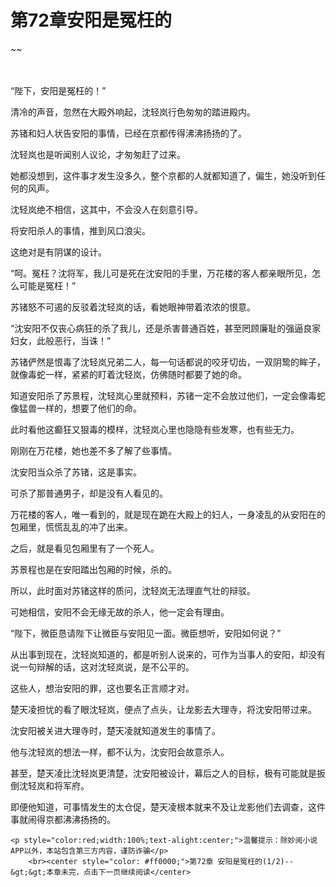 # 第72章安阳是冤枉的
~~
    	    <p name="pagetop" href="javascript:void(0);" onclick="return false" style="line-height: 35px;padding: 10px;color: #333;"> </p><p>“陛下，安阳是冤枉的！”</p><p>清冷的声音，忽然在大殿外响起，沈轻岚行色匆匆的踏进殿内。</p><p>苏锗和妇人状告安阳的事情，已经在京都传得沸沸扬扬的了。</p><p>沈轻岚也是听闻别人议论，才匆匆赶了过来。</p><p>她都没想到，这件事才发生没多久，整个京都的人就都知道了，偏生，她没听到任何的风声。</p><p>沈轻岚绝不相信，这其中，不会没人在刻意引导。</p><p>将安阳杀人的事情，推到风口浪尖。</p><p>这绝对是有阴谋的设计。</p><p>“呵。冤枉？沈将军，我儿可是死在沈安阳的手里，万花楼的客人都亲眼所见，怎么可能是冤枉！”</p><p>苏锗怒不可遏的反驳着沈轻岚的话，看她眼神带着浓浓的恨意。</p><p>“沈安阳不仅丧心病狂的杀了我儿，还是杀害普通百姓，甚至罔顾廉耻的强逼良家妇女，此般恶行，当诛！”</p><p>苏锗俨然是恨毒了沈轻岚兄弟二人，每一句话都说的咬牙切齿，一双阴鸷的眸子，就像毒蛇一样，紧紧的盯着沈轻岚，仿佛随时都要了她的命。</p><p>知道安阳杀了苏景程，沈轻岚心里就预料，苏锗一定不会放过他们，一定会像毒蛇像猛兽一样的，想要了他们的命。</p><p>此时看他这癫狂又狠毒的模样，沈轻岚心里也隐隐有些发寒，也有些无力。</p><p>刚刚在万花楼，她也差不多了解了些事情。</p><p>沈安阳当众杀了苏锗，这是事实。</p><p>可杀了那普通男子，却是没有人看见的。</p><p>万花楼的客人，唯一看到的，就是现在跪在大殿上的妇人，一身凌乱的从安阳在的包厢里，慌慌乱乱的冲了出来。</p><p>之后，就是看见包厢里有了一个死人。</p><p>苏景程也是在安阳踏出包厢的时候，杀的。</p><p>所以，此时面对苏锗这样的质问，沈轻岚无法理直气壮的辩驳。</p><p>可她相信，安阳不会无缘无故的杀人，他一定会有理由。</p><p>“陛下，微臣恳请陛下让微臣与安阳见一面。微臣想听，安阳如何说？”</p><p>从出事到现在，沈轻岚知道的，都是听别人说来的，可作为当事人的安阳，却没有说一句辩解的话，这对沈轻岚说，是不公平的。</p><p>这些人，想治安阳的罪，这也要名正言顺才对。</p><p>楚天凌担忧的看了眼沈轻岚，便点了点头，让龙影去大理寺，将沈安阳带过来。</p><p>沈安阳被关进大理寺时，楚天凌就知道发生的事情了。</p><p>他与沈轻岚的想法一样，都不认为，沈安阳会故意杀人。</p><p>甚至，楚天凌比沈轻岚更清楚，沈安阳被设计，幕后之人的目标，极有可能就是扳倒沈轻岚和将军府。</p><p>即便他知道，可事情发生的太仓促，楚天凌根本就来不及让龙影他们去调查，这件事就闹得京都沸沸扬扬的。</p>
    	
   	<p style="color:red;width:100%;text-alight:center;">温馨提示：除妙阅小说APP以外，本站包含第三方内容，谨防诈骗</p>
    	<br><center style="color: #ff0000;">第72章 安阳是冤枉的(1/2)--&gt;&gt;本章未完，点击下一页继续阅读</center>
    	